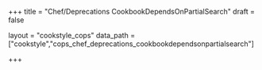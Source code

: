 +++
title = "Chef/Deprecations CookbookDependsOnPartialSearch"
draft = false

layout = "cookstyle_cops"
data_path = ["cookstyle","cops_chef_deprecations_cookbookdependsonpartialsearch"]

+++

<!-- The content of this page is automatically generated from the
cops_chef_deprecations_cookbookdependsonpartialsearch.yml file in github.com/chef/cookstyle/blob/master/docs-chef-io/data/cookstyle/. -->
